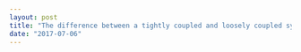 ```yaml
---
layout: post
title: "The difference between a tightly coupled and loosely coupled systems"
date: "2017-07-06"
---
```


